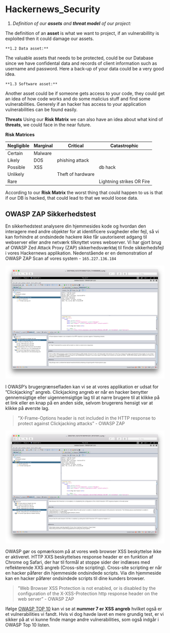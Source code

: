 # Hackernews_Security

1. _Definition of our **assets** and **threat model** of our project:_

The definition of an **asset** is what we want to project, if an vulnerabillity is exploited then it could damage our assets. 
    
    **1.2 Data asset:**
The valuable assets that needs to be protected, could be our Database since we have confidental data and records of client information such as username and password. Here a back-up of your data could be a very good idea. 
    
    **1.3 Software asset:** 
Another asset could be if someone gets access to your code, they could get an idea of how code works and do some malicius stuff and find some vulnerabilities. Generely if an hacker has access to your application vulnerabilities can be found easily. 

**Threats**
Using our **Risk Matrix** we can also have an idea about what kind of **threats**, we could face in the near future. 


**Risk Matrices**

| Negligible | Marginal |Critical |Catastrophic|
| --- | --- | --- | --- |
| Certain | Malware |  |  |  |
| Likely | DOS | phishing attack |  |  |
| Possible | XSS |  | db hack |  |
| Unlikely |  | Theft of hardware |  |  |
| Rare |  |  | Lightning strikes OR Fire |  |

According to our **Risk Matrix** the worst thing that could happen to us is that if our DB is hacked, that could lead to that we would loose data. 


## OWASP ZAP Sikkerhedstest

En sikkerhedstest analysere din hjemmesides kode og hvordan den interagere med andre objekter for at identificere svagheder eller fejl, så vi kan forhindre at ondsindede hackere ikke får uautoriseret adgang til webserver eller andre netværk tilknyttet vores webserver. Vi har gjort brug af OWASP Zed Attack Proxy (ZAP) sikkerhedsværktøj til finde sikkerhedsfejl i vores Hackernews applikation. Nedenstående er en demonstration af OWASP ZAP Scan af vores system - `165.227.136.184`

![Text](https://github.com/HakimiX/UFO/blob/master/Models/OWASP2.jpg)

I OWASP’s brugergrænsefladen kan vi se at vores applikation er udsat for ”Clickjacking” angreb. Clickjacking angreb er når en hacker benytter gennemsigtige eller uigennemsigtige lag til at narre brugere til at klikke på et link eller en knap på en anden side, selvom brugerens hensigt var at klikke på øverste lag. 

> ”X-Frame-Options header is not included in the HTTP response to protect against Clickjacking attacks” - OWASP ZAP

![Text](https://github.com/HakimiX/UFO/blob/master/Models/OWASP1.jpg)

OWASP gør os opmærksom på at vores web browser XSS beskyttelse ikke er aktiveret. HTTP XXS beskyttelses response header er en funktion af Chrome og Safari, der har til formål at stoppe sider der indlæses med reflekterende XXS angreb (Cross-site scripting). Cross-site scripting er når en hacker påfører din hjemmeside ondsindede scripts. Via din hjemmeside kan en hacker påfører ondsindede scripts til dine kunders browser.  

> ”Web Browser XSS Protection is not enabled, or is disabled by the configuration of the X-XSS-Protection http response header on the web server” - OWASP ZAP

Ifølge [OWASP TOP 10](https://www.owasp.org/index.php/Top_10-2017_Top_10) kan vi se at **nummer 7 er XSS angreb** hvilket også er et vulnerabilities vi fandt. Hvis vi dog havde lavet en mere grundig test, er vi sikker på at vi kunne finde mange andre vulnerabilities, som også indgår i OWASP Top 10 listen.     
